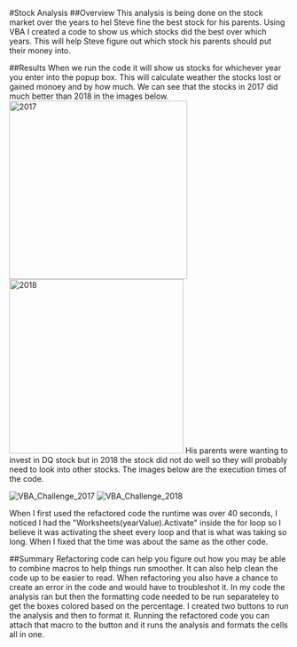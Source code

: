 #Stock Analysis
##Overview
This analysis is being done on the stock market over the years to hel Steve fine the best stock for his parents. Using VBA I created a code to show us which stocks did the best over which years. This will help Steve figure out which stock his parents should put their money into. 

##Results
When we run the code it will show us stocks for whichever year you enter into the popup box. This will calculate weather the stocks lost or gained monoey and by how much. We can see that the stocks in 2017 did much better than 2018 in the images below. 
<img width="321" alt="2017" src="https://user-images.githubusercontent.com/94948877/148708898-6e35bb29-2fd8-4533-a057-ad8938b21054.png">
<img width="314" alt="2018" src="https://user-images.githubusercontent.com/94948877/148708903-eaece22f-519e-4358-95b7-2ec77da4f59b.png">
His parents were wanting to invest in DQ stock but in 2018 the stock did not do well so they will probably need to look into other stocks. The images below are the execution times of the code. 

![VBA_Challenge_2017](https://user-images.githubusercontent.com/94948877/148712346-1ec2ff68-b8ed-4d4e-b950-b6874325c61c.png)
![VBA_Challenge_2018](https://user-images.githubusercontent.com/94948877/148712359-fee3b68c-532e-4103-9945-0ff3f01571ea.png)

When I first used the refactored code the runtime was over 40 seconds, I noticed I had the "Worksheets(yearValue).Activate" inside the for loop so I believe it was activating the sheet every loop and that is what was taking so long. When I fixed that the time was about the same as the other code. 

##Summary
Refactoring code can help you figure out how you may be able to combine macros to help things run smoother. It can also help clean the code up to be easier to read. When refactoring you also have a chance to create an error in the code and would have to troubleshot it. In my code the analysis ran but then the formatting code needed to be run separateley to get the boxes colored based on the percentage. I created two buttons to run the analysis and then to format it. Running the refactored code you can attach that macro to the button and it runs the analysis and formats the cells all in one.
